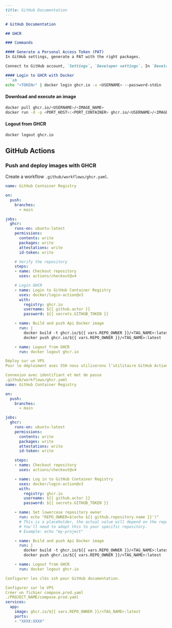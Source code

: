 <!-- Translated on 26/04/2025 -->

```markdown
---
title: GitHub Documentation
---

# GitHub Documentation

## GHCR

### Commands

#### Generate a Personal Access Token (PAT)
In GitHub settings, generate a PAT with the right packages.

Connect to GitHub account, `Settings`, `Developer settings`. In `Developer settings`, in `Personal access tokens` choose Tokens (classic) and generate a new token with rights (duration and authorization read:packages)

#### Login to GHCR with Docker
```sh
echo "<TOKEN>" | docker login ghcr.io -u <USERNAME> --password-stdin
```

#### Download and execute an image
```sh
docker pull ghcr.io/<USERNAME>/<IMAGE_NAME>
docker run -d -p <PORT_HOST>:<PORT_CONTAINER> ghcr.io/<USERNAME>/<IMAGE_NAME>
```

#### Logout from GHCR
```sh
docker logout ghcr.io
```

## GitHub Actions

### Push and deploy images with GHCR

Create a workflow `.github/workflows/ghcr.yaml`.

```yml
name: GitHub Container Registry

on:
  push:
    branches:
      - main

jobs:
  ghcr:
    runs-on: ubuntu-latest
    permissions:
      contents: write
      packages: write
      attestations: write
      id-token: write

    # Verify the repository
    steps:
    - name: Checkout repository
      uses: actions/checkout@v4

    # Login GHCR
    - name: Login to GitHub Container Registry
      uses: docker/login-action@v3
      with:
        registry: ghcr.io
        username: ${{ github.actor }}
        password: ${{ secrets.GITHUB_TOKEN }}

    - name: Build and push Api Docker image
      run: |
        docker build -t ghcr.io/${{ vars.REPO_OWNER }}/<TAG_NAME>:latest ./<APP_CODE>
        docker push ghcr.io/${{ vars.REPO_OWNER }}/<TAG_NAME>:latest

    - name: Logout from GHCR
      run: docker logout ghcr.io

Déploy sur un VPS
Pour le déploiment avec SSH nous utiliserons l’utilitaire GitHub Actions, appleboy.

Connexion avec identifiant et mot de passe
.github/workflows/ghcr.yaml
name: GitHub Container Registry

on:
  push:
    branches:
      - main

jobs:
  ghcr:
    runs-on: ubuntu-latest
    permissions:
      contents: write
      packages: write
      attestations: write
      id-token: write

    steps:
    - name: Checkout repository
      uses: actions/checkout@v4

    - name: Log in to GitHub Container Registry
      uses: docker/login-action@v3
      with:
        registry: ghcr.io
        username: ${{ github.actor }}
        password: ${{ secrets.GITHUB_TOKEN }}

    - name: Set lowercase repository owner
      run: echo "REPO_OWNER=$(echo ${{ github.repository.name }}')"
      # This is a placeholder, the actual value will depend on the repository name
      # You'll need to adapt this to your specific repository.
      # Example: echo "my-project"

    - name: Build and push Api Docker image
      run: |
        docker build -t ghcr.io/${{ vars.REPO_OWNER }}/<TAG_NAME>:latest ./<APP_CODE>
        docker push ghcr.io/${{ vars.REPO_OWNER }}/<TAG_NAME>:latest

    - name: Logout from GHCR
      run: docker logout ghcr.io

Configurer les clés ssh pour GitHub documentation.

Configurer sur le VPS
Créer un fichier compose.prod.yaml
./PROJECT_NAME/compose.prod.yaml
services:
  app:
    image: ghcr.io/${{ vars.REPO_OWNER }}/<TAG_NAME>:latest
    ports:
    - "XXXX:XXXX"
```
